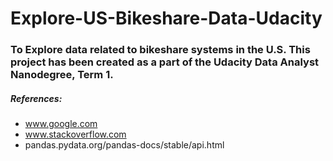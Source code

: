 # Explore-US-Bikeshare-Data-Udacity

### To Explore data related to bikeshare systems in the U.S. This project has been created as a part of the Udacity Data Analyst Nanodegree, Term 1.

##### References:
- www.google.com
- www.stackoverflow.com
- pandas.pydata.org/pandas-docs/stable/api.html
